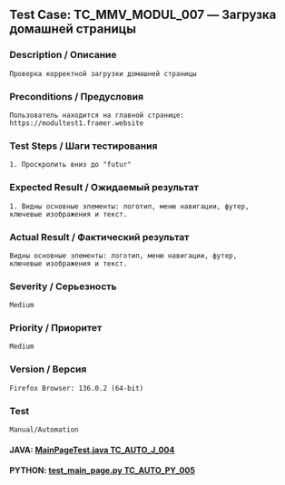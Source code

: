 ## Test Case: TC_MMV_MODUL_007 — Загрузка домашней страницы

### Description / Описание
    Проверка корректной загрузки домашней страницы

### Preconditions / Предусловия
    Пользователь находится на главной странице: https://modultest1.framer.website

### Test Steps / Шаги тестирования
    1. Проскролить вниз до "futur"

### Expected Result / Ожидаемый результат
    1. Видны основные элементы: логотип, меню навигации, футер, 
    ключевые изображения и текст.

### Actual Result / Фактический результат
    Видны основные элементы: логотип, меню навигации, футер, 
    ключевые изображения и текст.

### Severity / Серьезность
    Medium

### Priority / Приоритет
    Medium

### Version / Версия
    Firefox Browser: 136.0.2 (64-bit)

### Test
    Manual/Automation
#### JAVA: [MainPageTest.java TC_AUTO_J_004](https://github.com/dema28/BreakToMake/blob/main/src/test/java/com/breaktomake/tests/MainPageTest.java)
#### PYTHON: [test_main_page.py TC_AUTO_PY_005](https://github.com/dema28/CrashProof/blob/main/tests/test_main_page.py)